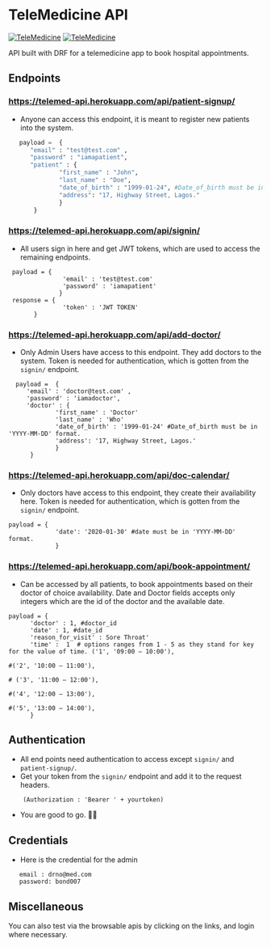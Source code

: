 # TeleMedicine API

[![TeleMedicine](https://circleci.com/gh/remiljw/telemedicine.svg?style=svg)](https://circleci.com/gh/remiljw/telemedicine)
[![TeleMedicine](https://github.com/remiljw/telemedicine/workflows/Django%20CI/badge.svg)](https://github.com/remiljw/telemedicine/actions)

API built with DRF for a telemedicine app to book hospital appointments.

## Endpoints

### https://telemed-api.herokuapp.com/api/patient-signup/
- Anyone can access this endpoint, it is meant to register new patients into the system.

```python
   payload =  { 
      "email" : "test@test.com" ,
      "password" : "iamapatient",
      "patient" : {
              "first_name" : "John",
              "last_name" : "Doe",
              "date_of_birth" : "1999-01-24", #Date_of_birth must be in 'YYYY-MM-DD' format.
              "address": "17, Highway Street, Lagos."
              }
       } 
 ```
 ### https://telemed-api.herokuapp.com/api/signin/
 - All users sign in here and get JWT tokens, which are used to access the remaining endpoints.
 ```
  payload = {
                'email' : 'test@test.com'
                'password' : 'iamapatient'
               }
  response = {
                'token' : 'JWT TOKEN'
        }
 ```
 
 ### https://telemed-api.herokuapp.com/api/add-doctor/
 - Only Admin Users have access to this endpoint. They add doctors to the system. Token is needed for authentication, which is gotten from the `signin/` endpoint.
 ```
   payload =  { 
      'email' : 'doctor@test.com' ,
      'password' : 'iamadoctor',
      'doctor' : {
              'first_name' : 'Doctor'
              'last_name' : 'Who'
              'date_of_birth' : '1999-01-24' #Date_of_birth must be in 'YYYY-MM-DD' format.
              'address': '17, Highway Street, Lagos.'
              }
       } 
 ```
 
 ### https://telemed-api.herokuapp.com/api/doc-calendar/
 - Only doctors have access to this endpoint, they create their availability here. Token is needed for authentication, which is gotten from the `signin/` endpoint.
 ```
 payload = {
              'date': '2020-01-30' #date must be in 'YYYY-MM-DD' format.
              }
 ```
 
 ### https://telemed-api.herokuapp.com/api/book-appointment/
 - Can be accessed by all patients, to book appointments based on their doctor of choice availability. Date and Doctor fields accepts only integers which are the id of the doctor and the available date.
```
payload = {
      'doctor' : 1, #doctor_id
      'date' : 1, #date_id
      'reason_for_visit' : Sore Throat'
      'time' :  1  # options ranges from 1 - 5 as they stand for key for the value of time. ('1', '09:00 – 10:00'),
                                                                                               #('2', '10:00 – 11:00'),
                                                                                              # ('3', '11:00 – 12:00'),
                                                                                               #('4', '12:00 – 13:00'),
                                                                                               #('5', '13:00 – 14:00'),
      }
```
      
## Authentication
- All end points need authentication to access except `signin/` and `patient-signup/`.
- Get your token from the `signin/` endpoint and add it to the request headers.
```
    (Authorization : 'Bearer ' + yourtoken)
```
- You are good to go. 👍🏾

## Credentials
- Here is the credential for the admin
```
   email : drno@med.com
   password: bond007
```
## Miscellaneous

You can also test via the browsable apis by clicking on the links, and login where necessary.

